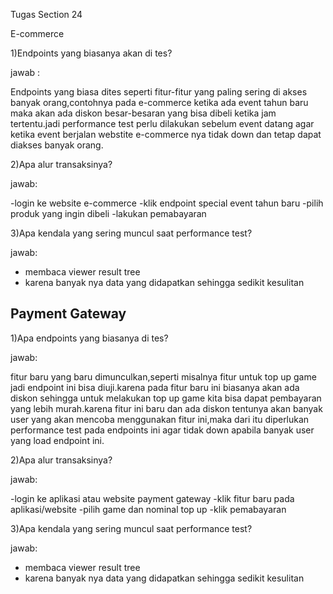 Tugas Section 24

E-commerce

1)Endpoints yang biasanya akan di tes?

jawab :

Endpoints yang biasa dites seperti fitur-fitur yang paling sering di akses banyak orang,contohnya pada e-commerce
ketika ada event tahun baru maka akan ada diskon besar-besaran yang bisa dibeli ketika jam tertentu.jadi performance
test perlu dilakukan sebelum event datang agar ketika event berjalan webstite e-commerce nya tidak down dan
tetap dapat diakses banyak orang.

2)Apa alur transaksinya?

jawab:

-login ke website e-commerce
-klik endpoint special event tahun baru 
-pilih produk yang ingin dibeli
-lakukan pemabayaran

3)Apa kendala yang sering muncul saat performance test?

jawab:

- membaca viewer result tree
- karena banyak nya data yang didapatkan sehingga sedikit kesulitan



## Payment Gateway
1)Apa endpoints yang biasanya di tes?

jawab:

fitur baru yang baru dimunculkan,seperti misalnya fitur untuk top up game jadi endpoint ini bisa diuji.karena
pada fitur baru ini biasanya akan ada diskon sehingga untuk melakukan top up game kita bisa dapat pembayaran 
yang lebih murah.karena fitur ini baru dan ada diskon tentunya akan banyak user yang akan mencoba menggunakan
fitur ini,maka dari itu diperlukan performance test pada endpoints ini agar tidak down apabila banyak user yang
load endpoint ini.

2)Apa alur transaksinya?

jawab:

-login ke aplikasi atau website payment gateway
-klik fitur baru pada aplikasi/website
-pilih game dan nominal top up 
-klik pemabayaran

3)Apa kendala yang sering muncul saat performance test?

jawab:

- membaca viewer result tree
- karena banyak nya data yang didapatkan sehingga sedikit kesulitan